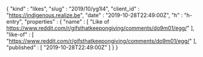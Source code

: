 {
  "kind" : "likes",
  "slug" : "2019/10/yg1I4",
  "client_id" : "https://indigenous.realize.be",
  "date" : "2019-10-28T22:49:00Z",
  "h" : "h-entry",
  "properties" : {
    "name" : [ "Like of https://www.reddit.com/r/gifsthatkeepongiving/comments/do9m01/egg/" ],
    "like-of" : [ "https://www.reddit.com/r/gifsthatkeepongiving/comments/do9m01/egg/" ],
    "published" : [ "2019-10-28T22:49:00Z" ]
  }
}
